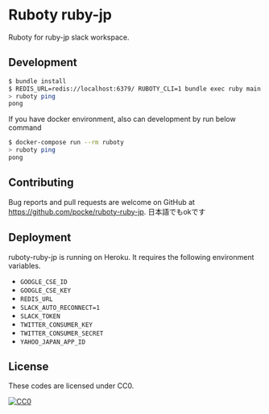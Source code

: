 Ruboty ruby-jp
===

Ruboty for ruby-jp slack workspace.



Development
---

```bash
$ bundle install
$ REDIS_URL=redis://localhost:6379/ RUBOTY_CLI=1 bundle exec ruby main.rb
> ruboty ping
pong
```

If you have docker environment, also can development by run below command

```bash
$ docker-compose run --rm ruboty
> ruboty ping
pong
```



Contributing
---


Bug reports and pull requests are welcome on GitHub at https://github.com/pocke/ruboty-ruby-jp.
日本語でもokです


Deployment
---

ruboty-ruby-jp is running on Heroku.
It requires the following environment variables.

* `GOOGLE_CSE_ID`
* `GOOGLE_CSE_KEY`
* `REDIS_URL`
* `SLACK_AUTO_RECONNECT=1`
* `SLACK_TOKEN`
* `TWITTER_CONSUMER_KEY`
* `TWITTER_CONSUMER_SECRET`
* `YAHOO_JAPAN_APP_ID`

License
---


These codes are licensed under CC0.

[![CC0](http://i.creativecommons.org/p/zero/1.0/88x31.png "CC0")](http://creativecommons.org/publicdomain/zero/1.0/deed.en)
